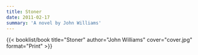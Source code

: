 ```yaml
---
title: Stoner
date: 2011-02-17
summary: 'A novel by John Williams'
---
```


{{< booklist/book
title="Stoner"
author="John Williams"
cover="cover.jpg"
format="Print" >}}
